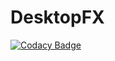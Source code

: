 # DesktopFX
[![Codacy Badge](https://api.codacy.com/project/badge/Grade/6b274b2597334f9f9451284dc8850251)](https://app.codacy.com/manual/ak.mail.ru/DesktopFX?utm_source=github.com&utm_medium=referral&utm_content=ak-git/DesktopFX&utm_campaign=Badge_Grade_Settings)